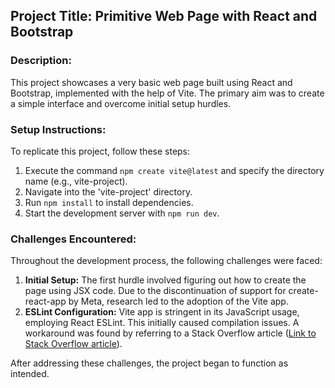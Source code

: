 ## Project Title: Primitive Web Page with React and Bootstrap

### Description:

This project showcases a very basic web page built using React and Bootstrap, implemented with the help of Vite. The primary aim was to create a simple interface and overcome initial setup hurdles.

### Setup Instructions:

To replicate this project, follow these steps:

1. Execute the command `npm create vite@latest` and specify the directory name (e.g., vite-project).
2. Navigate into the 'vite-project' directory.
3. Run `npm install` to install dependencies.
4. Start the development server with `npm run dev`.

### Challenges Encountered:

Throughout the development process, the following challenges were faced:

1. **Initial Setup:** The first hurdle involved figuring out how to create the page using JSX code. Due to the discontinuation of support for create-react-app by Meta, research led to the adoption of the Vite app.
2. **ESLint Configuration:** Vite app is stringent in its JavaScript usage, employing React ESLint. This initially caused compilation issues. A workaround was found by referring to a Stack Overflow article ([Link to Stack Overflow article](https://stackoverflow.com/questions/38684925/react-eslint-error-missing-in-props-validation)).

After addressing these challenges, the project began to function as intended.
